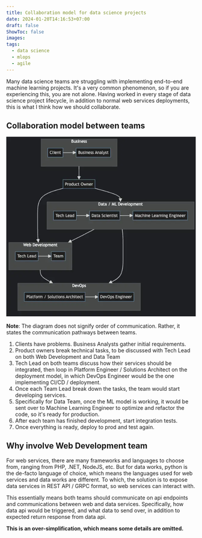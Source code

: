 ```yaml
---
title: Collaboration model for data science projects
date: 2024-01-20T14:16:53+07:00
draft: false
ShowToc: false
images:
tags:
  - data science
  - mlops
  - agile
---
```


Many data science teams are struggling with implementing end-to-end machine learning projects. It's a very common phenomenon, so if you are experiencing this, you are not alone. Having worked in every stage of data science project lifecycle, in addition to normal web services deployments, this is what I think how we should collaborate.

## Collaboration model between teams

![collaboration model](images/diagram.webp)

**Note**: The diagram does not signify order of communication. Rather, it states the communication pathways between teams.

1. Clients have problems. Business Analysts gather initial requirements.
2. Product owners break technical tasks, to be discussed with Tech Lead on both Web Development and Data Team
3. Tech Lead on both teams discuss how their services should be integrated, then loop in Platform Engineer / Solutions Architect on the deployment model, in which DevOps Engineer would be the one implementing CI/CD / deployment.
4. Once each Team Lead break down the tasks, the team would start developing services.
5. Specifically for Data Team, once the ML model is working, it would be sent over to Machine Learning Engineer to optimize and  refactor the code, so it's ready for production.
6. After each team has finished development, start integration tests.
7. Once everything is ready, deploy to prod and test again.

## Why involve Web Development team

For web services, there are many frameworks and languages to choose from, ranging from PHP, .NET, NodeJS, etc. But for data works, python is the de-facto language of choice, which means the languages used for web services and data works are different. To which, the solution is to expose data services in REST API / GRPC format, so web services can interact with.

This essentially means both teams should communicate on api endpoints and communications between web and data services. Specifically, how data api would be triggered, and what data to send over, in addition to expected return response from data api.

**This is an over-simplification, which means some details are omitted.**
